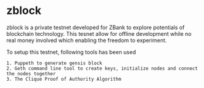 # zblock

zblock is a private testnet developed for ZBank to explore potentials of blockchain technology. This tesnet allow for offline development while no real money involved which enabling the freedom to experiment.

To setup this testnet, following tools has been used

    1. Puppeth to generate gensis block
    2. Geth command line tool to create keys, initialize nodes and connect the nodes together
    3. The Clique Proof of Authority Algorithm
